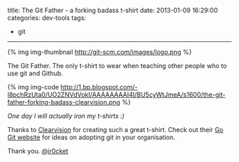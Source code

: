 title: The Git Father - a forking badass t-shirt
date: 2013-01-09 16:29:00
categories: dev-tools
tags: 
- git
---

{% img img-thumbnail http://git-scm.com/images/logo.png %}

The Git Father. The only t-shirt to wear when teaching other people who to use git and Github. 

{% img img-code http://1.bp.blogspot.com/-l8pchRzUta0/UO2ZNVdVokI/AAAAAAAAI4I/BU5cyWtJmeA/s1600/the-git-father-forking-badass-clearvision.png %} 

_One day I will actually iron my t-shirts :)_

Thanks to [Clearvision](http://www.clearvision-cm.com/) for creating such a great t-shirt.  Check out their [Go Git website](http://www.go-git.com/) for ideas on adopting git in your organisation.  

Thank you. 
[@jr0cket](http://www.twitter.com/jr0cket)
